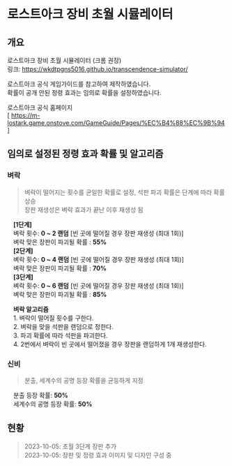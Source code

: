 # 로스트아크 장비 초월 시뮬레이터
## 개요
로스트아크 장비 초월 시뮬레이터 (크롬 권장) </br>
링크: https://wkdtpgns5016.github.io/transcendence-simulator/ </br>

로스트아크 공식 게임가이드를 참고하여 제작하였습니다. </br>
확률이 공개 안된 정령 효과는 임의로 확률을 설정하였습니다. </br>

로스트아크 공식 홈페이지</br>
[ https://m-lostark.game.onstove.com/GameGuide/Pages/%EC%B4%88%EC%9B%94 ] </br>


## 임의로 설정된 정령 효과 확률 및 알고리즘
### 벼락
> 벼락이 떨어지는 횟수를 균일한 확률로 설정, 석판 파괴 확률은 단계에 따라 확률 상승 </br>
> 장판 재생성은 벼락 효과가 끝난 이후 재생성 됨 </br>

&emsp;**[1단계]**</br> 
&emsp;벼락 횟수: **0 ~ 2 랜덤** [빈 곳에 떨어질 경우 장판 재생성 (최대 1회)] <br>
&emsp;벼락 맞은 장판이 파괴될 확률 : **55%** </br>
&emsp;**[2단계]** </br>
&emsp;벼락 횟수: **0 ~ 4 랜덤** [빈 곳에 떨어질 경우 장판 재생성 (최대 1회)] <br>
&emsp;벼락 맞은 장판이 파괴될 확률 : **70%** </br>
&emsp;**[3단계]** </br>
&emsp;벼락 횟수: **0 ~ 6 랜덤** [빈 곳에 떨어질 경우 장판 재생성 (최대 1회)] <br>
&emsp;벼락 맞은 장판이 파괴될 확률 : **85%** </br>

&emsp;**벼락 알고리즘** </br>
&emsp;1. 벼락이 떨어질 횟수를 구한다. </br>
&emsp;2. 벼락을 맞을 석판을 랜덤으로 정한다. </br>
&emsp;3. 파괴 확률에 따라 석판을 파괴한다. </br>
&emsp;4. 2번에서 벼락이 빈 곳에서 떨어졌을 경우 장판을 랜덤하게 1개 재생성한다. </br>

### 신비
> 분출, 세계수의 공명 등장 확률을 균등하게 지정

&emsp;분출 등장 확률: **50%** </br>
&emsp;세계수의 공명 등장 확률: **50%**

## 현황
> 2023-10-05: 초월 3단계 장판 추가 </br>
> 2023-10-05: 장판 및 정령 효과 이미지 및 디자인 구성 중 </br>